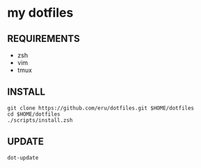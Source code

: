 # my dotfiles

## REQUIREMENTS

- zsh
- vim
- tmux

## INSTALL

   ```
   git clone https://github.com/eru/dotfiles.git $HOME/dotfiles
   cd $HOME/dotfiles
   ./scripts/install.zsh
   ```

## UPDATE

   ```
   dot-update
   ```
